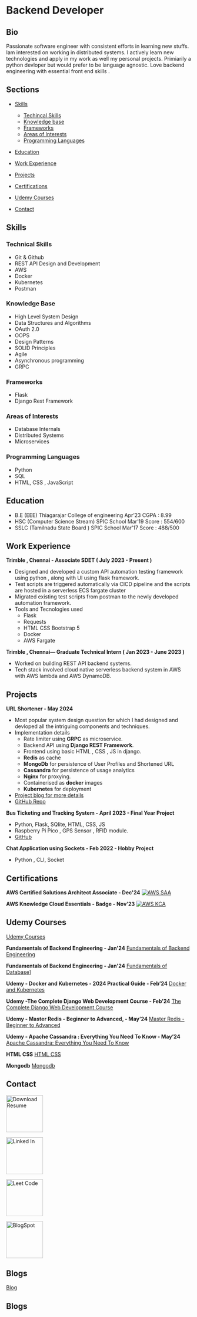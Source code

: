 # Backend Developer

## Bio
Passionate software engineer with consistent efforts in learning new stuffs. Iam interested on working in distributed systems. I actively learn new technologies and apply in my work as well my personal projects. Primiarily a python devloper but would prefer to be language agnostic. Love backend engineering with essential front end skills . 

## Sections
- [Skills](#skills)
    - [Techincal Skills](#technical-skills)
    - [Knowledge base](#knowledge-base)
    - [Frameworks](#frameworks)
    - [Areas of Interests](#areas-of-interests)
    - [Programming Languages](#programming-languages)


- [Education](#education)
- [Work Experience](#work-experience)
- [Projects](#projects)
- [Certifications](#certifications)
- [Udemy Courses](#udemy-courses)
- [Contact](#contact)

## Skills
### Technical Skills
- Git & Github
- REST API Design and Development
- AWS
- Docker
- Kubernetes 
- Postman

### Knowledge Base
- High Level System Design
- Data Structures and Algorithms
- OAuth 2.0
- OOPS
- Design Patterns
- SOLID Principles
- Agile
- Asynchronous programming
- GRPC



### Frameworks
- Flask
- Django Rest Framework


### Areas of Interests
- Database Internals
- Distributed Systems
- Microservices


### Programming Languages
- Python
- SQL
- HTML, CSS , JavaScript


## Education
- B.E  (EEE)  Thiagarajar College of engineering  Apr’23  CGPA  : 8.99 
- HSC  (Computer Science Stream) SPIC School      Mar’19  Score : 554/600
- SSLC (Tamilnadu State Board ) SPIC School       Mar’17  Score : 488/500


## Work Experience
**Trimble , Chennai - Associate SDET ( July 2023 - Present )**
- Designed and developed a custom API automation testing framework
using python , along with UI using flask framework.
- Test scripts are triggered automatically via CICD pipeline and the
scripts are hosted in a serverless ECS fargate cluster
- Migrated existing test scripts from postman to the newly developed
automation framework.
- Tools and Tecnologies used
    - Flask
    - Requests 
    - HTML CSS Bootstrap 5
    - Docker
    - AWS Fargate

**Trimble , Chennai— Graduate Technical Intern ( Jan 2023 - June 2023 )**
- Worked on building REST API backend systems.
- Tech stack involved cloud native serverless backend system in AWS
with AWS lambda and AWS DynamoDB.



## Projects
**URL Shortener - May 2024**
- Most popular system design question for which I had designed and devloped all the intriguing components and techniques.
- Implementation details 
    - Rate limiter using **GRPC** as microservice.
    - Backend API using **Django REST Framework**.
    - Frontend using basic HTML , CSS , JS in django.
    - **Redis** as cache
    - **MongoDb** for persistence of User Profiles and Shortened URL
    - **Cassandra** for persistence of usage analytics
    - **Nginx** for proxying.
    - Containerised as **docker** images 
    - **Kubernetes** for deployment
- [Project blog for more details ](sections/blogs/url_shortener.md)
- [GitHub Repo]()

**Bus Ticketing and Tracking System - April 2023 - Final Year Project**
- Python, Flask, SQlite, HTML, CSS, JS
- Raspberry Pi Pico , GPS Sensor , RFID module.
- [GitHub]()

**Chat Application using Sockets - Feb 2022 - Hobby Project**
- Python , CLI, Socket



## Certifications
**AWS Certified Solutions Architect Associate - Dec'24**
[![AWS SAA](assets/aws/aws-kca.png)](https://www.credly.com/badges/584d1905-4e3d-491a-8a8c-19511ff33dd7/public_url)


**AWS Knowledge Cloud Essentials - Badge - Nov’23**
[![AWS KCA](assets/aws/aws-saa.png)](https://www.credly.com/badges/af2837e6-e61b-487b-b0a4-00f0ab3524e3/public_url)



## Udemy Courses
[Udemy Courses](sections/pages/udemy.md)


**Fundamentals of Backend Engineering - Jan'24**
[Fundamentals of Backend Engineering](assets/udemy/fundamentals_of_backend.jpg)

**Fundamentals of Backend Engineering - Jan'24**
[Fundamentals of Database](assets/udemy/fundamentals_of_database.jpg)]

**Udemy - Docker and Kubernetes - 2024 Practical Guide - Feb’24**
[Docker and Kubernetes](assets/udemy/docker_and_kubernetes.jpg)

**Udemy -The Complete Django Web Development Course - Feb’24**
[The Complete Django Web Development Course](assets/udemy/django.jpg)

**Udemy - Master Redis - Beginner to Advanced, - May’24**
[Master Redis - Beginner to Advanced](assets/udemy/redis.jpg)

**Udemy - Apache Cassandra : Everything You Need To Know - May’24**
[Apache Cassandra: Everything You Need To Know](assets/udemy/cassandra.jpg)

**HTML CSS**
[HTML CSS](assets/udemy/html_and_css.jpg)

**Mongodb**
[Mongodb](assets/udemy/fundamentals_of_database.jpg)



## Contact 
[<img src="assets/images/cv.png" alt="Download Resume" style="width: 100px; height: 100px;">](assets/resume/resume.pdf)

[<img src="assets/images/linkedin.png" alt="Linked In" style="width: 100px; height: 100px;">](https://www.linkedin.com/in/mohamed-kalandar-sulaiman/)

[<img src="assets/images/leetcode.png" alt="Leet Code" style="width: 100px; height: 100px;">](https://leetcode.com/u/Mohamed_Sulaiman/)

[<img src="assets/images/blogspot.png" alt="BlogSpot" style="width: 100px; height: 100px;">](https://mypersonalblog-mks.blogspot.com/)


## Blogs

[Blog](blogs/blog.md)




## Blogs

